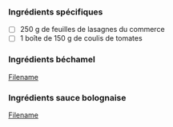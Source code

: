 
### Ingrédients spécifiques

 - [ ] 250 g de feuilles de lasagnes du commerce 
 - [ ] 1 boîte de 150 g de coulis de tomates

### Ingrédients béchamel

[Filename](./Ingredients/ingredients_bechamel.md ':include')


### Ingrédients sauce bolognaise

[Filename](./Ingredients/ingredients_bolognaise.md ':include')
